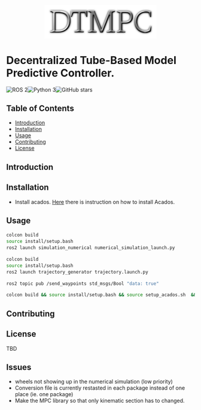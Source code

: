 <div align="center">
<img src="utils/LOGO.png" alt="Header Image" width="300"/>
</div>

# Decentralized Tube-Based Model Predictive Controller.

![ROS 2](https://img.shields.io/badge/ROS-2-blue.svg)![Python 3](https://img.shields.io/badge/python-3-blue.svg)![GitHub stars](https://img.shields.io/github/stars/hamza-robotics/dtmpc.svg?style=social)

## Table of Contents

- [Introduction](#introduction)
- [Installation](#installation)
- [Usage](#usage)
- [Contributing](#contributing)
- [License](#license)

## Introduction


## Installation

- Install acados. [Here](src/mpc/README.md) there is instruction on how to install Acados.


## Usage
```bash
colcon build
source install/setup.bash
ros2 launch simulation_numerical numerical_simulation_launch.py 
```
```bash
colcon build 
source install/setup.bash
ros2 launch trajectory_generator trajectory.launch.py 
```

```bash
ros2 topic pub /send_waypoints std_msgs/Bool "data: true"
```



```bash
colcon build && source install/setup.bash && source setup_acados.sh  && ros2 run mpc mpc_controller_robot1.py
```



## Contributing



## License

TBD


## Issues

- wheels not showing up in the numerical simulation (low priority)
- Conversion file is currently restasted in each package instead of one place (ie. one package)
- Make the MPC library so that only kinematic section has to changed. 
